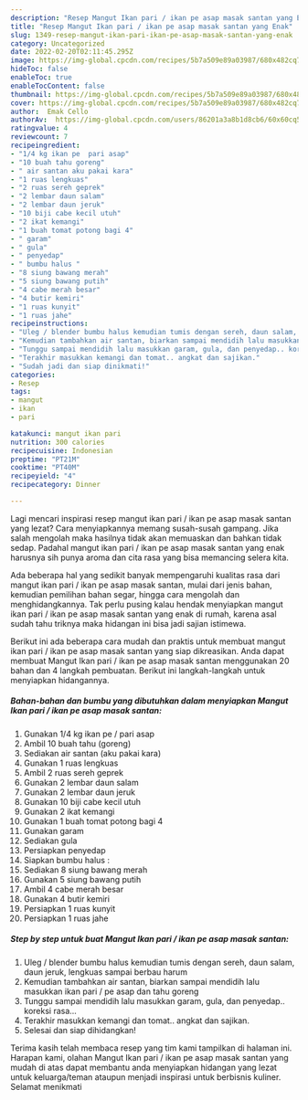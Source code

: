 ```yaml
---
description: "Resep Mangut Ikan pari / ikan pe asap masak santan yang Enak"
title: "Resep Mangut Ikan pari / ikan pe asap masak santan yang Enak"
slug: 1349-resep-mangut-ikan-pari-ikan-pe-asap-masak-santan-yang-enak
category: Uncategorized
date: 2022-02-20T02:11:45.295Z
image: https://img-global.cpcdn.com/recipes/5b7a509e89a03987/680x482cq70/mangut-ikan-pari-ikan-pe-asap-masak-santan-foto-resep-utama.jpg
hideToc: false
enableToc: true
enableTocContent: false
thumbnail: https://img-global.cpcdn.com/recipes/5b7a509e89a03987/680x482cq70/mangut-ikan-pari-ikan-pe-asap-masak-santan-foto-resep-utama.jpg
cover: https://img-global.cpcdn.com/recipes/5b7a509e89a03987/680x482cq70/mangut-ikan-pari-ikan-pe-asap-masak-santan-foto-resep-utama.jpg
author:  Emak Cello
authorAv:  https://img-global.cpcdn.com/users/86201a3a8b1d8cb6/60x60cq50/avatar.jpg
ratingvalue: 4
reviewcount: 7
recipeingredient:
- "1/4 kg ikan pe  pari asap"
- "10 buah tahu goreng"
- " air santan aku pakai kara"
- "1 ruas lengkuas"
- "2 ruas sereh geprek"
- "2 lembar daun salam"
- "2 lembar daun jeruk"
- "10 biji cabe kecil utuh"
- "2 ikat kemangi"
- "1 buah tomat potong bagi 4"
- " garam"
- " gula"
- " penyedap"
- " bumbu halus "
- "8 siung bawang merah"
- "5 siung bawang putih"
- "4 cabe merah besar"
- "4 butir kemiri"
- "1 ruas kunyit"
- "1 ruas jahe"
recipeinstructions:
- "Uleg / blender bumbu halus kemudian tumis dengan sereh, daun salam, daun jeruk, lengkuas sampai berbau harum"
- "Kemudian tambahkan air santan, biarkan sampai mendidih lalu masukkan ikan pari / pe asap dan tahu goreng"
- "Tunggu sampai mendidih lalu masukkan garam, gula, dan penyedap.. koreksi rasa..."
- "Terakhir masukkan kemangi dan tomat.. angkat dan sajikan."
- "Sudah jadi dan siap dinikmati!"
categories:
- Resep
tags:
- mangut
- ikan
- pari

katakunci: mangut ikan pari 
nutrition: 300 calories
recipecuisine: Indonesian
preptime: "PT21M"
cooktime: "PT40M"
recipeyield: "4"
recipecategory: Dinner

---
```



Lagi mencari inspirasi resep mangut ikan pari / ikan pe asap masak santan yang lezat? Cara menyiapkannya memang susah-susah gampang. Jika salah mengolah maka hasilnya tidak akan memuaskan dan bahkan tidak sedap. Padahal mangut ikan pari / ikan pe asap masak santan yang enak harusnya sih punya aroma dan cita rasa yang bisa memancing selera kita.


Ada beberapa hal yang sedikit banyak mempengaruhi kualitas rasa dari mangut ikan pari / ikan pe asap masak santan, mulai dari jenis bahan, kemudian pemilihan bahan segar, hingga cara mengolah dan menghidangkannya. Tak perlu pusing kalau hendak menyiapkan mangut ikan pari / ikan pe asap masak santan yang enak di rumah, karena asal sudah tahu triknya maka hidangan ini bisa jadi sajian istimewa.




Berikut ini ada beberapa cara mudah dan praktis untuk membuat mangut ikan pari / ikan pe asap masak santan yang siap dikreasikan. Anda dapat membuat Mangut Ikan pari / ikan pe asap masak santan menggunakan 20 bahan dan 4 langkah pembuatan. Berikut ini langkah-langkah untuk menyiapkan hidangannya.

<!--inarticleads1-->

##### Bahan-bahan dan bumbu yang dibutuhkan dalam menyiapkan Mangut Ikan pari / ikan pe asap masak santan:

1. Gunakan 1/4 kg ikan pe / pari asap
1. Ambil 10 buah tahu (goreng)
1. Sediakan  air santan (aku pakai kara)
1. Gunakan 1 ruas lengkuas
1. Ambil 2 ruas sereh geprek
1. Gunakan 2 lembar daun salam
1. Gunakan 2 lembar daun jeruk
1. Gunakan 10 biji cabe kecil utuh
1. Gunakan 2 ikat kemangi
1. Gunakan 1 buah tomat potong bagi 4
1. Gunakan  garam
1. Sediakan  gula
1. Persiapkan  penyedap
1. Siapkan  bumbu halus :
1. Sediakan 8 siung bawang merah
1. Gunakan 5 siung bawang putih
1. Ambil 4 cabe merah besar
1. Gunakan 4 butir kemiri
1. Persiapkan 1 ruas kunyit
1. Persiapkan 1 ruas jahe




<!--inarticleads2-->

##### Step by step untuk buat Mangut Ikan pari / ikan pe asap masak santan:

1. Uleg / blender bumbu halus kemudian tumis dengan sereh, daun salam, daun jeruk, lengkuas sampai berbau harum
1. Kemudian tambahkan air santan, biarkan sampai mendidih lalu masukkan ikan pari / pe asap dan tahu goreng
1. Tunggu sampai mendidih lalu masukkan garam, gula, dan penyedap.. koreksi rasa...
1. Terakhir masukkan kemangi dan tomat.. angkat dan sajikan.
1. Selesai dan siap dihidangkan!



Terima kasih telah membaca resep yang tim kami tampilkan di halaman ini. Harapan kami, olahan Mangut Ikan pari / ikan pe asap masak santan yang mudah di atas dapat membantu anda menyiapkan hidangan yang lezat untuk keluarga/teman ataupun menjadi inspirasi untuk berbisnis kuliner. Selamat menikmati
